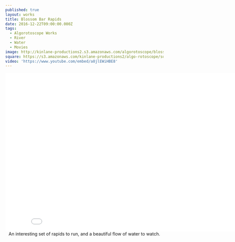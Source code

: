 ```yaml
---
published: true
layout: works
title: Blossom Bar Rapids
date: 2016-12-22T09:00:00.000Z
tags:
  - Algorotoscope Works
  - River
  - Water
  - Movies
image: http://kinlane-productions2.s3.amazonaws.com/algorotoscope/blossombar/crafty_painting/file-00_00_24_99.jpg
square: https://s3.amazonaws.com/kinlane-productions2/algo-rotoscope/square/file-00_00_24_99_square.jpg
video: 'https://www.youtube.com/embed/a8jlEWiHBE8'
---
```

<center><iframe width="853" height="505" src="{{ page.video }}" frameborder="0" allowfullscreen></iframe></center>
<center>An interesting set of rapids to run, and a beautiful flow of water to watch.</center>
